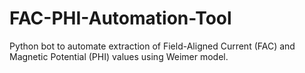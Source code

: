# FAC-PHI-Automation-Tool
Python bot to automate extraction of Field-Aligned Current (FAC) and Magnetic Potential (PHI) values using Weimer model.
